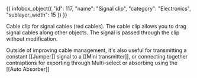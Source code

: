 {{ infobox_object({
	"id": 117,
	"name": "Signal clip",
	"category": "Electronics",
	"sublayer_width": 15
}) }}

Cable clip for signal cables (red cables). The cable clip allows you to drag signal cables along other objects. The signal is passed through the clip without modification.

Outside of improving cable management, it's also useful for transmitting a constant [[Jumper]] signal to a [[Mini transmitter]], or connecting together contraptions for exporting through Multi-select or absorbing using the [[Auto Absorber]]
